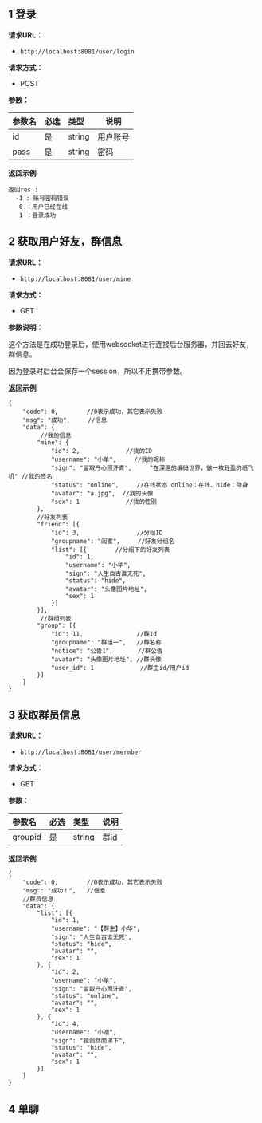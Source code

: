 ## 1 登录

**请求URL：** 

- ` http://localhost:8081/user/login `

**请求方式：**
- POST 

**参数：** 

| 参数名 | 必选 | 类型   | 说明     |
| :----- | :--- | :----- | -------- |
| id     | 是   | string | 用户账号 |
| pass   | 是   | string | 密码     |


**返回示例**

``` 
返回res :
  -1 : 账号密码错误
   0 ：用户已经在线
   1 ：登录成功

```
## 2 获取用户好友，群信息

**请求URL：** 

- ` http://localhost:8081/user/mine `

**请求方式：**
- GET 

**参数说明：**

这个方法是在成功登录后，使用websocket进行连接后台服务器，并回去好友，群信息。

因为登录时后台会保存一个session，所以不用携带参数。

**返回示例**

``` 
{
	"code": 0,        //0表示成功，其它表示失败
	"msg": "成功",     //信息
	"data": {
	     //我的信息
		"mine": {
			"id": 2,             //我的ID
			"username": "小单",     //我的昵称
			"sign": "留取丹心照汗青",     "在深邃的编码世界，做一枚轻盈的纸飞机" //我的签名
			"status": "online",     //在线状态 online：在线、hide：隐身
			"avatar": "a.jpg",  //我的头像
			"sex": 1             //我的性别
		},
		//好友列表
		"friend": [{
			"id": 3,                //分组ID
			"groupname": "闺蜜",     //好友分组名		         
			"list": [{        //分组下的好友列表
				"id": 1,   
				"username": "小华",
				"sign": "人生自古谁无死",
				"status": "hide",
				"avatar": "头像图片地址",
				"sex": 1
			}]
		}],
		 //群组列表
		"group": [{
			"id": 11,               //群id
			"groupname": "群组一",   //群名称 
			"notice": "公告1",       //群公告
			"avatar": "头像图片地址", //群头像
			"user_id": 1             //群主id/用户id 
		}]
	}
}

```

## 3 获取群员信息

**请求URL：** 

- ` http://localhost:8081/user/mermber `

**请求方式：**
- GET 

**参数：** 

| 参数名  | 必选 | 类型   | 说明 |
| :------ | :--- | :----- | ---- |
| groupid | 是   | string | 群id |


**返回示例**

``` 
{
	"code": 0,        //0表示成功，其它表示失败
	"msg": "成功！",   //信息
	//群员信息
	"data": {
		"list": [{
			"id": 1,
			"username": "【群主】小华",
			"sign": "人生自古谁无死",
			"status": "hide",
			"avatar": "",
			"sex": 1
		}, {
			"id": 2,
			"username": "小单",
			"sign": "留取丹心照汗青",
			"status": "online",
			"avatar": "",
			"sex": 1
		}, {
			"id": 4,
			"username": "小迪",
			"sign": "独创然而涕下",
			"status": "hide",
			"avatar": "",
			"sex": 1
		}]
	}
}

```

## 4 单聊